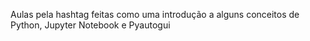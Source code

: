 Aulas pela hashtag feitas como uma introdução a alguns conceitos de Python, Jupyter Notebook e Pyautogui

